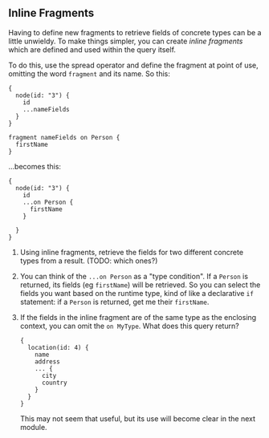 
## Inline Fragments

Having to define new fragments to retrieve fields of concrete types can be a little unwieldy. To make things simpler, you can create _inline fragments_ which are defined and used within the query itself.

To do this, use the spread operator and define the fragment at point of use, omitting the word `fragment` and its name. So this:

```
{
  node(id: "3") {
    id
    ...nameFields
  }
}

fragment nameFields on Person {
  firstName
}
```

…becomes this:

```
{
  node(id: "3") {
    id
    ...on Person {
      firstName
    }

  }
}
```

1. Using inline fragments, retrieve the fields for two different concrete types from a result. (TODO: which ones?)

2. You can think of the `...on Person` as a "type condition". If a `Person` is returned, its fields (eg `firstName`) will be retrieved. So you can select the fields you want based on the runtime type, kind of like a declarative `if` statement: if a `Person` is returned, get me their `firstName`.

3. If the fields in the inline fragment are of the same type as the enclosing context, you can omit the `on MyType`. What does this query return?

    ```
    {
      location(id: 4) {
        name
        address
        ... {
          city
          country
        }
      }
    }
    ```

   This may not seem that useful, but its use will become clear in the next module.

